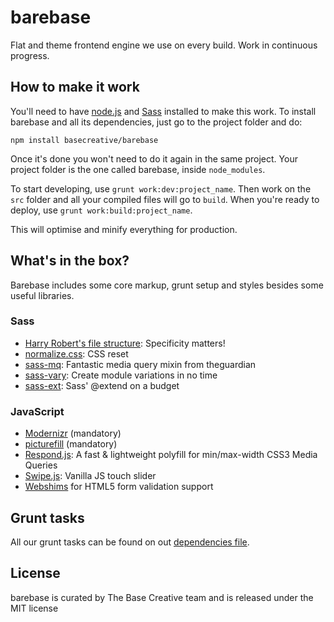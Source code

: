 # barebase
Flat and theme frontend engine we use on every build. Work in continuous progress.

## How to make it work
You'll need to have [node.js](https://nodejs.org/download/) and [Sass](http://sass-lang.com/install) installed to make this work. To install barebase and all its dependencies, just go to the project folder and do:

```
npm install basecreative/barebase
```

Once it's done you won't need to do it again in the same project. Your project folder is the one called barebase, inside `node_modules`.
 
To start developing, use `grunt work:dev:project_name`. Then work on the `src` folder and all your compiled files will go to `build`.
When you're ready to deploy, use `grunt work:build:project_name`.

This will optimise and minify everything for production.


## What's in the box?
Barebase includes some core markup, grunt setup and styles besides some useful libraries.

### Sass
- [Harry Robert's file structure](http://cssguidelin.es/): Specificity matters!
- [normalize.css](http://necolas.github.io/normalize.css/): CSS reset
- [sass-mq](https://github.com/sass-mq/sass-mq): Fantastic media query mixin from theguardian
- [sass-vary](http://jaicab.com/sass-vary/): Create module variations in no time
- [sass-ext](http://jaicab.com/sass-ext/): Sass' @extend on a budget

### JavaScript
- [Modernizr](http://modernizr.com/) (mandatory)
- [picturefill](https://github.com/scottjehl/picturefill) (mandatory)
- [Respond.js](https://github.com/scottjehl/Respond): A fast & lightweight polyfill for min/max-width CSS3 Media Queries
- [Swipe.js](https://github.com/thebird/Swipe): Vanilla JS touch slider
- [Webshims](http://afarkas.github.io/webshim/demos/) for HTML5 form validation support

## Grunt tasks
All our grunt tasks can be found on out [dependencies file](https://github.com/basecreative/barebase/blob/master/package.json).

## License
barebase is curated by The Base Creative team and is released under the MIT license